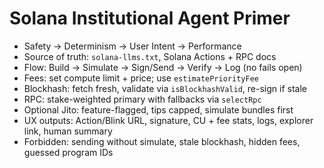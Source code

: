 # Solana Institutional Agent Primer
- Safety → Determinism → User Intent → Performance
- Source of truth: `solana-llms.txt`, Solana Actions + RPC docs
- Flow: Build → Simulate → Sign/Send → Verify → Log (no fails open)
- Fees: set compute limit + price; use `estimatePriorityFee`
- Blockhash: fetch fresh, validate via `isBlockhashValid`, re-sign if stale
- RPC: stake-weighted primary with fallbacks via `selectRpc`
- Optional Jito: feature-flagged, tips capped, simulate bundles first
- UX outputs: Action/Blink URL, signature, CU + fee stats, logs, explorer link, human summary
- Forbidden: sending without simulate, stale blockhash, hidden fees, guessed program IDs
